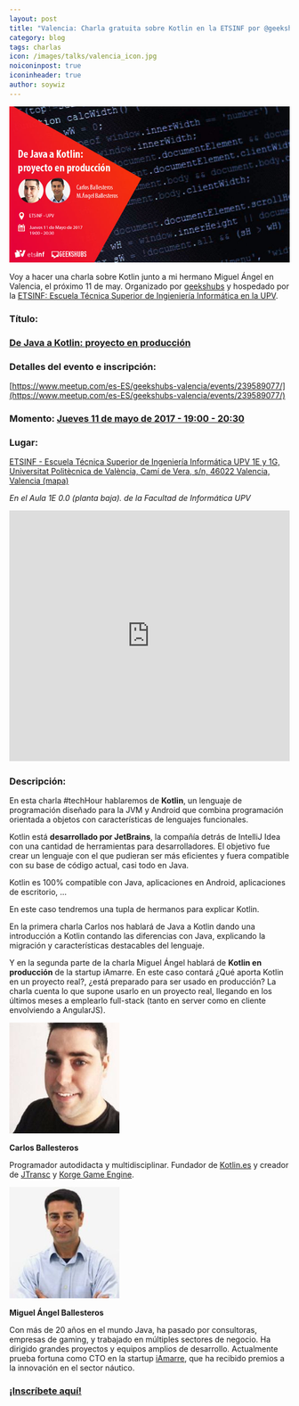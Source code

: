```yaml
---
layout: post
title: "Valencia: Charla gratuita sobre Kotlin en la ETSINF por @geekshub el próximo 11 de mayo"
category: blog
tags: charlas
icon: /images/talks/valencia_icon.jpg
noiconinpost: true
iconinheader: true
author: soywiz
---
```


[![](/images/carousel/valencia-etsinf-2017-05-11.jpg)](https://www.meetup.com/es-ES/geekshubs-valencia/events/239589077/)

Voy a hacer una charla sobre Kotlin junto a mi hermano Miguel Ángel en Valencia, el próximo 11 de may. Organizado por [geekshubs](http://geekshubs.com/) y hospedado por la [ETSINF: Escuela Técnica Superior de Ingieniería Informática en la UPV](https://www.upv.es/entidades/ETSINF/indexc.html).

### **Título:**

### [De Java a Kotlin: proyecto en producción](https://www.meetup.com/es-ES/geekshubs-valencia/events/239589077/)

### **Detalles del evento e inscripción:**
[https://www.meetup.com/es-ES/geekshubs-valencia/events/239589077/](https://www.meetup.com/es-ES/geekshubs-valencia/events/239589077/)

### **Momento:** [Jueves 11 de mayo de 2017 - 19:00 - 20:30](https://calendar.google.com/calendar/render?eid=ZDdhMXZuZnA1dWZkZ3B0MnU0a200bm10djggZjRlZnVpNG9sMjNwcTNyN3E0MzV2dXR1MjBAZw&ctz=Europe/Madrid&sf=true&output=xml#eventpage_6)

### **Lugar:**
[ETSINF - Escuela Técnica Superior de Ingeniería Informática UPV
1E y 1G, Universitat Politècnica de València, Camí de Vera, s/n, 46022 Valencia, Valencia (mapa)](https://maps.google.com/maps?f=q&hl=en&q=+1E+y+1G%2C+Universitat+Polit%C3%A8cnica+de+Val%C3%A8ncia%2C+Cam%C3%AD+de+Vera%2C+s%2Fn%2C+46022+Valencia%2C+Valencia%2C+es)

*En el Aula 1E 0.0 (planta baja). de la Facultad de Informática UPV*

<iframe src="https://www.google.com/maps/embed?pb=!1m18!1m12!1m3!1d3079.410642633572!2d-0.34856678463226415!3d39.48264117948468!2m3!1f0!2f0!3f0!3m2!1i1024!2i768!4f13.1!3m3!1m2!1s0xd604883326cd6c7%3A0xded925519ef13eaf!2sUPV%3A+Escuela+T%C3%A9cnica+Superior+de+Ingenier%C3%ADa+Inform%C3%A1tica+(ETSINF)!5e0!3m2!1sen!2sus!4v1493835498187" width="100%" height="450" frameborder="0" style="border:0" allowfullscreen></iframe>

### **Descripción:**

En esta charla #techHour hablaremos de **Kotlin**, un lenguaje de programación diseñado para la JVM y Android que combina programación orientada a objetos con características de lenguajes funcionales.

Kotlin está **desarrollado por JetBrains**, la compañía detrás de IntelliJ Idea con una cantidad de herramientas para desarrolladores. El objetivo fue crear un lenguaje con el que pudieran ser más eficientes y fuera compatible con su base de código actual, casi todo en Java.

Kotlin es 100% compatible con Java, aplicaciones en Android, aplicaciones de escritorio, ...

En este caso tendremos una tupla de hermanos para explicar Kotlin.

En la primera charla Carlos nos hablará de Java a Kotlin dando una introducción a Kotlin contando las diferencias con Java, explicando la migración y características destacables del lenguaje.

Y en la segunda parte de la charla Miguel Ángel hablará de **Kotlin en producción** de la startup iAmarre. En este caso contará ¿Qué aporta Kotlin en un proyecto real?, ¿está preparado para ser usado en producción? La charla cuenta lo que supone usarlo en un proyecto real, llegando en los últimos meses a emplearlo full-stack (tanto en server como en cliente envolviendo a AngularJS).

![](/images/talks/carlos_ballesteros.jpg)

**Carlos Ballesteros**

Programador autodidacta y multidisciplinar. Fundador de [Kotlin.es](http://kotlin.es/) y creador de [JTransc](https://github.com/jtransc/jtransc) y [Korge Game Engine](https://github.com/soywiz/korge).

![](/images/talks/mangel_ballesteros.jpg)

**Miguel Ángel Ballesteros**

Con más de 20 años en el mundo Java, ha pasado por consultoras, empresas de gaming, y trabajado en múltiples sectores de negocio. Ha dirigido grandes proyectos y equipos amplios de desarrollo. Actualmente prueba fortuna como CTO en la startup [iAmarre](https://www.iamarre.com/), que ha recibido premios a la innovación en el sector náutico.

### [¡Inscríbete aquí!](https://www.meetup.com/es-ES/geekshubs-valencia/events/239589077/)
